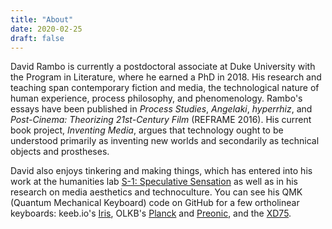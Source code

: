 ```yaml
---
title: "About"
date: 2020-02-25
draft: false
---
```

David Rambo is currently a postdoctoral associate at Duke University with the Program in Literature, where he earned a PhD in 2018. His research and teaching span contemporary fiction and media, the technological nature of human experience, process philosophy, and phenomenology. Rambo's essays have been published in <i>Process Studies</i>, <i>Angelaki</i>, <i>hyperrhiz</i>, and <i>Post-Cinema: Theorizing 21st-Century Film</i> (REFRAME 2016). His current book project, <i>Inventing Media</i>, argues that technology ought to be understood primarily as inventing new worlds and secondarily as technical objects and prostheses.

<p>David also enjoys tinkering and making things, which has entered into his work at the humanities lab <a href="https://s-1lab.org" alt="S-1: Speculative Sensation" target="_blank">S-1: Speculative Sensation</a> as well as in his research on media aesthetics and technoculture. You can see his QMK (Quantum Mechanical Keyboard) code on GitHub for a few ortholinear keyboards: keeb.io's <a href="https://github.com/DavidRambo/qmk_firmware/tree/master/keyboards/keebio/iris/keymaps/davidrambo" target="_blank" alt="Iris QMK" target="_blank">Iris</a>, OLKB's <a href="https://github.com/DavidRambo/qmk_firmware/tree/master/keyboards/planck/keymaps/davidrambo" target="_blank" alt="Planck QMK">Planck</a> and <a href="https://github.com/DavidRambo/qmk_firmware/tree/master/keyboards/preonic/keymaps/davidrambo" target="_blank" alt="Preonic QMK">Preonic</a>, and the <a href="https://github.com/DavidRambo/qmk_firmware/tree/master/keyboards/xd75/keymaps/davidrambo" target="_blank" alt="XD75 QMK">XD75</a>.</p>
